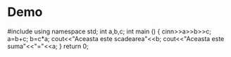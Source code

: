 # Demo

#include <iostream>
using namespace std;
int a,b,c;
int main () {
cinn>>a>>b>>c;
a=b+c;
b=c*a;
cout<<"Aceasta este scadearea"<<b; 
cout<<"Aceasta este suma"<<"="<<a;
}
return 0;
